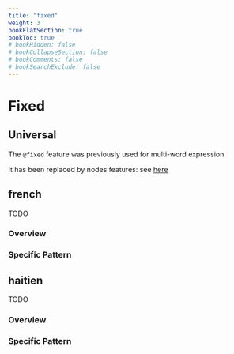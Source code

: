 ```yaml
---
title: "fixed"
weight: 3
bookFlatSection: true
bookToc: true
# bookHidden: false
# bookCollapseSection: false
# bookComments: false
# bookSearchExclude: false
---
```

# Fixed

## Universal

The `@fixed` feature was previously used for multi-word expression.

It has been replaced by nodes features: see [here](../Misc/Idiom_Titles.md)








## french

TODO
### Overview

### Specific Pattern




## haitien

TODO
### Overview

### Specific Pattern



